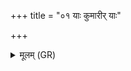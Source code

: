 +++
title = "०१ याः कुमारीर् याः"

+++
<details><summary>मूलम् (GR)</summary>

याः कुमारीर् याः स्थविरा  
युवतीर् याः सदान्वाः ।  
सर्वा यन्तु कुरूटिनीः  
कुलीनाधेनु सर्पत्व्  
अरायीर् अभिभा इतः ॥
</details>